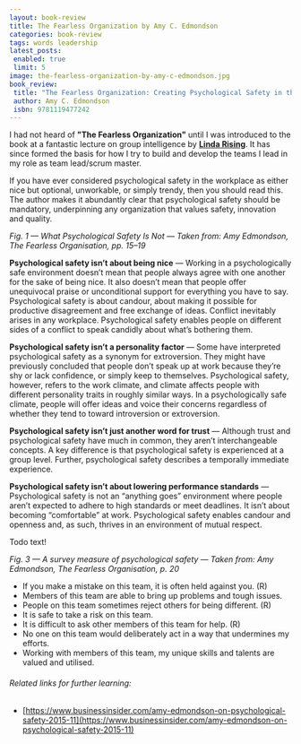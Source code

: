 ```yaml
---
layout: book-review
title: The Fearless Organization by Amy C. Edmondson
categories: book-review
tags: words leadership
latest_posts:
 enabled: true
 limit: 5
image: the-fearless-organization-by-amy-c-edmondson.jpg
book_review:
 title: "The Fearless Organization: Creating Psychological Safety in the Workplace for Learning, Innovation, and Growth"
 author: Amy C. Edmondson
 isbn: 9781119477242
---
```

<p class="fs-5">I had not heard of <b>"The Fearless Organization"</b> until I was introduced to the book at a fantastic lecture on group intelligence by <b><a target="_blank" href="http://lindarising.org/">Linda Rising</a></b>. It has since formed the basis for how I try to build and develop the teams I lead in my role as team lead/scrum master.</p>

If you have ever considered psychological safety in the workplace as either nice
but optional, unworkable, or simply trendy, then you should read this. The author
makes it abundantly clear that psychological safety should be mandatory,
underpinning any organization that values safety, innovation and quality.

_Fig. 1 — What Psychological Safety Is Not — Taken from: Amy Edmondson, The Fearless Organisation, pp. 15–19_

__Psychological safety isn’t about being nice__ — Working in a psychologically safe environment doesn’t mean that people always agree with one another for the sake of being nice. It also doesn’t mean that people offer unequivocal praise or unconditional support for everything you have to say. Psychological safety is about candour, about making it possible for productive disagreement and free exchange of ideas. Conflict inevitably arises in any workplace. Psychological safety enables people on different sides of a conflict to speak candidly about what’s bothering them.

__Psychological safety isn’t a personality factor__ — Some have interpreted psychological safety as a synonym for extroversion. They might have previously concluded that people don’t speak up at work because they’re shy or lack confidence, or simply keep to themselves. Psychological safety, however, refers to the work climate, and climate affects people with different personality traits in roughly similar ways. In a psychologically safe climate, people will offer ideas and voice their concerns regardless of whether they tend to toward introversion or extroversion.

__Psychological safety isn’t just another word for trust__ — Although trust and psychological safety have much in common, they aren’t interchangeable concepts. A key difference is that psychological safety is experienced at a group level. Further, psychological safety describes a temporally immediate experience.

__Psychological safety isn’t about lowering performance standards__ — Psychological safety is not an “anything goes” environment where people aren’t expected to adhere to high standards or meet deadlines. It isn’t about becoming “comfortable” at work. Psychological safety enables candour and openness and, as such, thrives in an environment of mutual respect.

Todo text!

_Fig. 3 — A survey measure of psychological safety — Taken from: Amy Edmondson, The Fearless Organisation, p. 20_

* If you make a mistake on this team, it is often held against you. (R)
* Members of this team are able to bring up problems and tough issues.
* People on this team sometimes reject others for being different. (R)
* It is safe to take a risk on this team.
* It is difficult to ask other members of this team for help. (R)
* No one on this team would deliberately act in a way that undermines my efforts.
* Working with members of this team, my unique skills and talents are valued and utilised.

###### Related links for further learning:

* [https://www.businessinsider.com/amy-edmondson-on-psychological-safety-2015-11](https://www.businessinsider.com/amy-edmondson-on-psychological-safety-2015-11)
